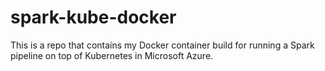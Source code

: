 # spark-kube-docker
This is a repo that contains my Docker container build for running a Spark pipeline on top of Kubernetes in Microsoft Azure.

